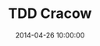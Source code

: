 ---
title: TDD Cracow
type: tdd
location: Cracow

date: 2014-04-26 10:00:00

layout: workshop

images:
  - resources/tdd_krakow/1.jpg
  - resources/tdd_krakow/2.jpg
  - resources/tdd_krakow/3.jpg
  - resources/tdd_krakow/4.jpg
  - resources/tdd_krakow/5.jpg
  - resources/tdd_krakow/6.jpg

---